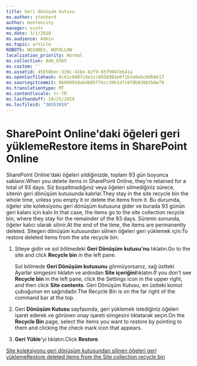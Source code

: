 ```yaml
---
title: Geri dönüşüm kutusu
ms.author: stevhord
author: bentoncity
manager: scotv
ms.date: 3/1/2018
ms.audience: Admin
ms.topic: article
ROBOTS: NOINDEX, NOFOLLOW
localization_priority: Normal
ms.collection: Adm_O365
ms.custom: ''
ms.assetid: 456586ec-330c-41be-b2f9-65f9947eb41a
ms.openlocfilehash: 8c61c6007c8e1cc8958993e0f1b3e0e6c0dbb617
ms.sourcegitcommit: 0b06093dabd685f76cc39b1d7c0f8b03883b6e79
ms.translationtype: MT
ms.contentlocale: tr-TR
ms.lasthandoff: 10/25/2019
ms.locfileid: "36553019"
---
```

# <a name="restore-items-in-sharepoint-online"></a><span data-ttu-id="7757e-102">SharePoint Online'daki öğeleri geri yükleme</span><span class="sxs-lookup"><span data-stu-id="7757e-102">Restore items in SharePoint Online</span></span>

<span data-ttu-id="7757e-103">SharePoint Online'daki öğeleri sildiğinizde, toplam 93 gün boyunca saklanır.</span><span class="sxs-lookup"><span data-stu-id="7757e-103">When you delete items in SharePoint Online, they're retained for a total of 93 days.</span></span> <span data-ttu-id="7757e-104">Siz boşaltmadığınız veya öğeleri silmediğiniz sürece, sitenin geri dönüşüm kutusunda kalırlar.</span><span class="sxs-lookup"><span data-stu-id="7757e-104">They stay in the site recycle bin the whole time, unless you empty it or delete the items from it.</span></span> <span data-ttu-id="7757e-105">Bu durumda, öğeler site koleksiyonu geri dönüşüm kutusuna gider ve burada 93 günün geri kalanı için kalır.</span><span class="sxs-lookup"><span data-stu-id="7757e-105">In that case, the items go to the site collection recycle bin, where they stay for the remainder of the 93 days.</span></span> <span data-ttu-id="7757e-106">Sürenin sonunda, öğeler kalıcı olarak silinir.</span><span class="sxs-lookup"><span data-stu-id="7757e-106">At the end of the time, the items are permanently deleted.</span></span> <span data-ttu-id="7757e-107">Sitegeri dönüşüm kutusundan silinen öğeleri geri yüklemek için:</span><span class="sxs-lookup"><span data-stu-id="7757e-107">To restore deleted items from the site recycle bin:</span></span>
  
1. <span data-ttu-id="7757e-108">Siteye gidin ve sol bölmedeki **Geri Dönüşüm kutusu'nu** tıklatın.</span><span class="sxs-lookup"><span data-stu-id="7757e-108">Go to the site and click **Recycle bin** in the left pane.</span></span> 
    
    <span data-ttu-id="7757e-109">Sol bölmede **Geri Dönüşüm kutusunu** görmüyorsanız, sağ üstteki Ayarlar simgesini tıklatın ve ardından **Site içeriğini**tıklatın.</span><span class="sxs-lookup"><span data-stu-id="7757e-109">If you don't see **Recycle bin** in the left pane, click the Settings icon in the upper right, and then click **Site contents**.</span></span> <span data-ttu-id="7757e-110">Geri Dönüşüm Kutusu, en üstteki komut çubuğunun en sağındadır.</span><span class="sxs-lookup"><span data-stu-id="7757e-110">The Recycle Bin is on the far right of the command bar at the top.</span></span>
    
2. <span data-ttu-id="7757e-111">Geri **Dönüşüm Kutusu** sayfasında, geri yüklemek istediğiniz öğeleri işaret ederek ve görünen onay işareti simgesini tıklatarak seçin.</span><span class="sxs-lookup"><span data-stu-id="7757e-111">On the **Recycle Bin** page, select the items you want to restore by pointing to them and clicking the check mark icon that appears.</span></span> 
    
3. <span data-ttu-id="7757e-112">**Geri Yükle**'yi tıklatın.</span><span class="sxs-lookup"><span data-stu-id="7757e-112">Click **Restore**.</span></span>
    
[<span data-ttu-id="7757e-113">Site koleksiyonu geri dönüşüm kutusundan silinen öğeleri geri yükleme</span><span class="sxs-lookup"><span data-stu-id="7757e-113">Restore deleted items from the Site collection recycle bin</span></span>](https://go.microsoft.com/fwlink/?linkid=866439)
  

